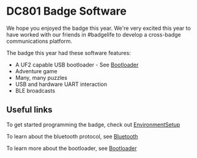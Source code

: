 # DC801 Badge Software

We hope you enjoyed the badge this year.  We're very excited this year to have worked with our friends in #badgelife to develop a cross-badge communications platform.

The badge this year had these software features:

 - A UF2 capable USB bootloader - See [Bootloader](Bootloader.md)
 - Adventure game
 - Many, many puzzles
 - USB and hardware UART interaction
 - BLE broadcasts

## Useful links

To get started programming the badge, check out [EnvironmentSetup](EnvironmentSetup.md)

To learn about the bluetooth protocol, see [Bluetooth](Bluetooth.md)

To learn more about the bootloader, see [Bootloader](Bootloader.md)



